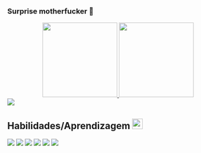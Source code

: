 ### Surprise motherfucker 🖕

<div align="center">
  <a href="https://github.com/johannbeckerr">
  <img height="170em" src="https://github-readme-stats.vercel.app/api?username=johannbeckerr&show_icons=true&theme=onedark&include_all_commits=true&count_private=true"/>
  <img height="170em" src="https://github-readme-stats.vercel.app/api/top-langs/?username=johannbeckerr&layout=compact&langs_count=7&theme=onedark"/>
</div>  
  
  
  <div style="display: inline_block">
      <a href="" target="_blank"><img src="https://img.shields.io/badge/-LinkedIn-%230077B5?style=for-the-badge&logo=linkedin&logoColor=white" target="_blank"></a>
  </div>
  
  ## Habilidades/Aprendizagem <img src = "https://media2.giphy.com/media/QssGEmpkyEOhBCb7e1/giphy.gif?cid=ecf05e47a0n3gi1bfqntqmob8g9aid1oyj2wr3ds3mg700bl&rid=giphy.gif" width = 24px> 

  <div style="display: inline_block">
    <a href="" target="_blank"><img src="https://img.shields.io/badge/HTML5-E34F26?style=for-the-badge&logo=html5&logoColor=white" target="_blank"></a>
    <a href="" target="_blank"><img src="https://img.shields.io/badge/CSS3-1572B6?style=for-the-badge&logo=css3&logoColor=white" target="_blank"></a>
    <a href="" target="_blank"><img src="https://img.shields.io/badge/JavaScript-F7DF1E?style=for-the-badge&logo=javascript&logoColor=black" target="_blank"></a>
    <a href="" target="_blank"><img src="https://img.shields.io/badge/TypeScript-007ACC?style=for-the-badge&logo=typescript&logoColor=white" target="_blank"></a>
    <a href="" target="_blank"><img src="https://img.shields.io/badge/React-20232A?style=for-the-badge&logo=react&logoColor=61DAFB" target="_blank"></a>
    <a href="" target="_blank"><img src="https://img.shields.io/badge/Bootstrap-563D7C?style=for-the-badge&logo=bootstrap&logoColor=white" target="_blank"></a>
</div>
  

  

  
  
    
